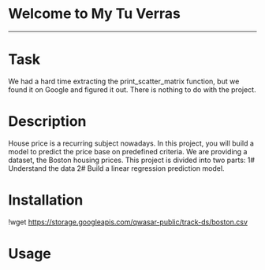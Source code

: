# Welcome to My Tu Verras 
--------------------------------------------------------------------------------------------------------------------------------------------------

# Task
We had a hard time extracting the print_scatter_matrix function, but we found it on Google and figured it out. There is nothing to do with the project.

# Description
House price is a recurring subject nowadays. In this project, you will build a model to predict the price base on predefined criteria.
We are providing a dataset, the Boston housing prices.
This project is divided into two parts: 1# Understand the data 2# Build a linear regression prediction model.

# Installation
!wget https://storage.googleapis.com/qwasar-public/track-ds/boston.csv

# Usage
